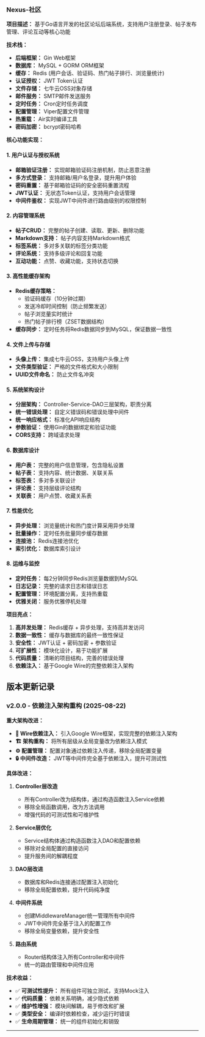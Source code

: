 ### Nexus-社区
**项目描述：** 基于Go语言开发的社区论坛后端系统，支持用户注册登录、帖子发布管理、评论互动等核心功能

**技术栈：**

- **后端框架：** Gin Web框架
- **数据库：** MySQL + GORM ORM框架
- **缓存：** Redis (用户会话、验证码、热门帖子排行、浏览量统计)
- **认证授权：** JWT Token认证
- **文件存储：** 七牛云OSS对象存储
- **邮件服务：** SMTP邮件发送服务
- **定时任务：** Cron定时任务调度
- **配置管理：** Viper配置文件管理
- **热重载：** Air实时编译工具
- **密码加密：** bcrypt密码哈希

**核心功能实现：**

#### 1. 用户认证与授权系统
- **邮箱验证注册：** 实现邮箱验证码注册机制，防止恶意注册
- **多方式登录：** 支持邮箱/用户名登录，提升用户体验
- **密码重置：** 基于邮箱验证码的安全密码重置流程
- **JWT认证：** 无状态Token认证，支持用户会话管理
- **中间件鉴权：** 实现JWT中间件进行路由级别的权限控制

#### 2. 内容管理系统
- **帖子CRUD：** 完整的帖子创建、读取、更新、删除功能
- **Markdown支持：** 帖子内容支持Markdown格式
- **标签系统：** 多对多关联的标签分类功能
- **评论系统：** 支持多级评论和回复功能
- **互动功能：** 点赞、收藏功能，支持状态切换

#### 3. 高性能缓存架构
- **Redis缓存策略：** 
  - 验证码缓存（10分钟过期）
  - 发送冷却时间控制（防止频繁发送）
  - 帖子浏览量实时统计
  - 热门帖子排行榜（ZSET数据结构）
- **缓存同步：** 定时任务将Redis数据同步到MySQL，保证数据一致性

#### 4. 文件上传与存储
- **头像上传：** 集成七牛云OSS，支持用户头像上传
- **文件类型验证：** 严格的文件格式和大小限制
- **UUID文件命名：** 防止文件名冲突

#### 5. 系统架构设计
- **分层架构：** Controller-Service-DAO三层架构，职责分离
- **统一错误处理：** 自定义错误码和错误处理中间件
- **统一响应格式：** 标准化API响应结构
- **参数验证：** 使用Gin的数据绑定和验证功能
- **CORS支持：** 跨域请求处理

#### 6. 数据库设计
- **用户表：** 完整的用户信息管理，包含隐私设置
- **帖子表：** 支持内容、统计数据、关联关系
- **标签表：** 多对多关联设计
- **评论表：** 支持层级评论结构
- **关联表：** 用户点赞、收藏关系表

#### 7. 性能优化
- **异步处理：** 浏览量统计和热门度计算采用异步处理
- **批量操作：** 定时任务批量同步缓存数据
- **连接池：** Redis连接池优化
- **索引优化：** 数据库索引设计

#### 8. 运维与监控
- **定时任务：** 每2分钟同步Redis浏览量数据到MySQL
- **日志记录：** 完整的请求日志和错误日志
- **配置管理：** 环境配置分离，支持热重载
- **优雅关闭：** 服务优雅停机处理

**项目亮点：**
1. **高并发处理：** Redis缓存 + 异步处理，支持高并发访问
2. **数据一致性：** 缓存与数据库的最终一致性保证
3. **安全性：** JWT认证 + 密码加密 + 参数验证
4. **可扩展性：** 模块化设计，易于功能扩展
5. **代码质量：** 清晰的项目结构，完善的错误处理
6. **依赖注入：** 基于Google Wire的完整依赖注入架构

## 版本更新记录

### v2.0.0 - 依赖注入架构重构 (2025-08-22)

**重大架构改进：**

- **🔧 Wire依赖注入：** 引入Google Wire框架，实现完整的依赖注入架构
- **🏗️ 架构重构：** 将所有层级从全局变量改为依赖注入模式
- **⚙️ 配置管理：** 配置对象通过依赖注入传递，移除全局配置变量
- **🔒 中间件改造：** JWT等中间件完全基于依赖注入，提升可测试性

**具体改进：**
1. **Controller层改造**
   - 所有Controller改为结构体，通过构造函数注入Service依赖
   - 移除全局函数调用，改为方法调用
   - 增强代码的可测试性和可维护性

2. **Service层优化**
   - Service结构体通过构造函数注入DAO和配置依赖
   - 移除对全局配置的直接访问
   - 提升服务间的解耦程度

3. **DAO层改进**
   - 数据库和Redis连接通过配置注入初始化
   - 移除全局配置依赖，提升代码纯净度

4. **中间件系统**
   - 创建MiddlewareManager统一管理所有中间件
   - JWT中间件完全基于注入的配置工作
   - 移除全局变量依赖，提升安全性

5. **路由系统**
   - Router结构体注入所有Controller和中间件
   - 统一的路由管理和中间件应用

**技术收益：**
- ✅ **可测试性提升：** 所有组件可独立测试，支持Mock注入
- ✅ **代码质量：** 依赖关系明确，减少隐式依赖
- ✅ **维护性增强：** 模块间解耦，易于修改和扩展
- ✅ **类型安全：** 编译时依赖检查，减少运行时错误
- ✅ **生命周期管理：** 统一的组件初始化和销毁

---

